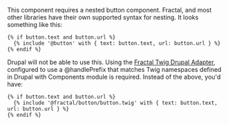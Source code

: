 This component requires a nested button component. Fractal, and most other libraries have their own supported syntax for nesting. It looks something like this:

```twig
{% if button.text and button.url %}
  {% include '@button' with { text: button.text, url: button.url } %}
{% endif %}
```

Drupal will not be able to use this. Using the [Fractal Twig Drupal Adapter](https://github.com/wearewondrous/fractal-twig-drupal-adapter), configured to use a @handlePrefix that matches Twig  namespaces defined in Drupal with Components module is required. Instead of the above, you'd have:

```twig
{% if button.text and button.url %}
  {% include '@fractal/button/button.twig' with { text: button.text, url: button.url } %}
{% endif %}
```

